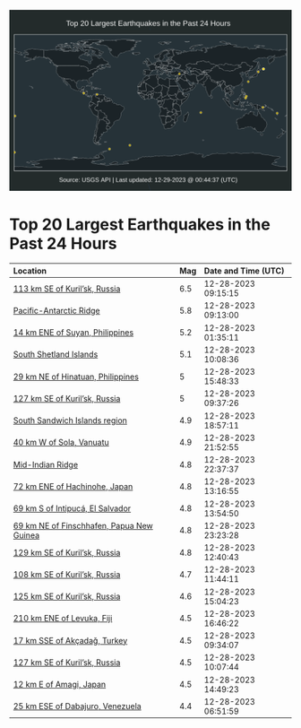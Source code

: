 ![Map](./map.png)

# Top 20 Largest Earthquakes in the Past 24 Hours

| Location | Mag | Date and Time (UTC) |
|:---|:---|:---|
| [113 km SE of Kuril’sk, Russia](https://earthquake.usgs.gov/earthquakes/eventpage/us6000m05c) | 6.5 | 12-28-2023 09:15:15 |
| [Pacific-Antarctic Ridge](https://earthquake.usgs.gov/earthquakes/eventpage/us6000m05d) | 5.8 | 12-28-2023 09:13:00 |
| [14 km ENE of Suyan, Philippines](https://earthquake.usgs.gov/earthquakes/eventpage/us6000m040) | 5.2 | 12-28-2023 01:35:11 |
| [South Shetland Islands](https://earthquake.usgs.gov/earthquakes/eventpage/us6000m05y) | 5.1 | 12-28-2023 10:08:36 |
| [29 km NE of Hinatuan, Philippines](https://earthquake.usgs.gov/earthquakes/eventpage/us6000m087) | 5 | 12-28-2023 15:48:33 |
| [127 km SE of Kuril’sk, Russia](https://earthquake.usgs.gov/earthquakes/eventpage/us6000m05n) | 5 | 12-28-2023 09:37:26 |
| [South Sandwich Islands region](https://earthquake.usgs.gov/earthquakes/eventpage/us6000m08u) | 4.9 | 12-28-2023 18:57:11 |
| [40 km W of Sola, Vanuatu](https://earthquake.usgs.gov/earthquakes/eventpage/us6000m09s) | 4.9 | 12-28-2023 21:52:55 |
| [Mid-Indian Ridge](https://earthquake.usgs.gov/earthquakes/eventpage/us6000m0a6) | 4.8 | 12-28-2023 22:37:37 |
| [72 km ENE of Hachinohe, Japan](https://earthquake.usgs.gov/earthquakes/eventpage/us6000m06x) | 4.8 | 12-28-2023 13:16:55 |
| [69 km S of Intipucá, El Salvador](https://earthquake.usgs.gov/earthquakes/eventpage/us6000m074) | 4.8 | 12-28-2023 13:54:50 |
| [69 km NE of Finschhafen, Papua New Guinea](https://earthquake.usgs.gov/earthquakes/eventpage/us6000m0a7) | 4.8 | 12-28-2023 23:23:28 |
| [129 km SE of Kuril’sk, Russia](https://earthquake.usgs.gov/earthquakes/eventpage/us6000m06q) | 4.8 | 12-28-2023 12:40:43 |
| [108 km SE of Kuril’sk, Russia](https://earthquake.usgs.gov/earthquakes/eventpage/us6000m06f) | 4.7 | 12-28-2023 11:44:11 |
| [125 km SE of Kuril’sk, Russia](https://earthquake.usgs.gov/earthquakes/eventpage/us6000m080) | 4.6 | 12-28-2023 15:04:23 |
| [210 km ENE of Levuka, Fiji](https://earthquake.usgs.gov/earthquakes/eventpage/us6000m08b) | 4.5 | 12-28-2023 16:46:22 |
| [17 km SSE of Akçadağ, Turkey](https://earthquake.usgs.gov/earthquakes/eventpage/us6000m05l) | 4.5 | 12-28-2023 09:34:07 |
| [127 km SE of Kuril’sk, Russia](https://earthquake.usgs.gov/earthquakes/eventpage/us6000m05x) | 4.5 | 12-28-2023 10:07:44 |
| [12 km E of Amagi, Japan](https://earthquake.usgs.gov/earthquakes/eventpage/us6000m07x) | 4.5 | 12-28-2023 14:49:23 |
| [25 km ESE of Dabajuro, Venezuela](https://earthquake.usgs.gov/earthquakes/eventpage/us6000m04v) | 4.4 | 12-28-2023 06:51:59 |
